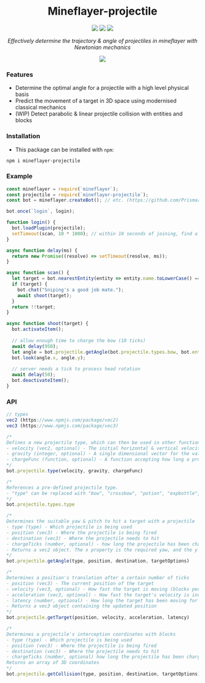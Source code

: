 <div align="center">
  <h1>Mineflayer-projectile</h1>
  <img src="https://img.shields.io/github/issues/Camezza/mineflayer-projectile?style=for-the-badge">
  <img src="https://img.shields.io/github/stars/Camezza/mineflayer-projectile?style=for-the-badge">
  <img src="https://img.shields.io/github/license/Camezza/mineflayer-projectile?style=for-the-badge">
  <p><i>Effectively determine the trajectory & angle of projectiles in mineflayer with Newtonian mechanics</i></p>
  <img src="preview.gif">
</div>

### Features
- Determine the optimal angle for a projectile with a high level physical basis
- Predict the movement of a target in 3D space using modernised classical mechanics
- (WIP) Detect parabolic & linear projectile collision with entities and blocks

### Installation
- This package can be installed with `npm`:
```bash
npm i mineflayer-projectile
```

### Example
```javascript
const mineflayer = require(`mineflayer`);
const projectile = require(`mineflayer-projectile`);
const bot = mineflayer.createBot(); // etc. (https://github.com/PrismarineJS/mineflayer/blob/master/docs/api.md#mineflayercreatebotoptions)

bot.once(`login`, login);

function login() {
  bot.loadPlugin(projectile);
  setTimeout(scan, 10 * 1000); // within 10 seconds of joining, find a new target to shoot
}

async function delay(ms) {
  return new Promise((resolve) => setTimeout(resolve, ms));
}

async function scan() {
  let target = bot.nearestEntity(entity => entity.name.toLowerCase() === `player`);
  if (target) {
    bot.chat("Sniping's a good job mate.");
    await shoot(target);
  }
  return !!target;
}

async function shoot(target) {
  bot.activateItem();
  
  // allow enough time to charge the bow (10 ticks)
  await delay(950);
  let angle = bot.projectile.getAngle(bot.projectile.types.bow, bot.entity.position, target.position);
  bot.look(angle.x, angle.y);
  
  // server needs a tick to process head rotation
  await delay(50);
  bot.deactivateItem();
}
```

### API
```javascript
// types
vec2 (https://www.npmjs.com/package/vec2)
vec3 (https://www.npmjs.com/package/vec3)

/*
Defines a new projectile type, which can then be used in other functions.
- velocity (vec2, optional) - The initial horizontal & vertical velocity of the projectile (blocks per tick). Can be left out for instantaneous velocity.
- gravity (integer, optional) - A single dimensional vector for the value of gravity (blocks per tick). Can be left out for a linear trajectory.
- chargeFunc (function, optional) - A function accepting how long a projectile has been charged for (ticks), returning a vec2 value defining the subsequent initial velocity.
*/
bot.projectile.type(velocity, gravity, chargeFunc)

/*
References a pre-defined projectile type.
- "type" can be replaced with "bow", "crossbow", "potion", "expbottle", "trident", "throwable" (eggs, snowballs, pearls) or "firework" (fireworks shot from a crossbow).
*/
bot.projectile.types.type

/*
Determines the suitable yaw & pitch to hit a target with a projectile
- type (type) - Which projectile is being used
- position (vec3) - Where the projectile is being fired
- destination (vec3) - Where the projectile needs to hit
- chargeTicks (number, optional) - how long the projectile has been charging for (in ticks)
- Returns a vec2 object. The x property is the required yaw, and the y property is the required pitch
*/
bot.projectile.getAngle(type, position, destination, targetOptions)

/*
Determines a position's translation after a certain number of ticks
- position (vec3) - The current position of the target
- velocity (vec3, optional) - How fast the target is moving (blocks per tick)
- acceleration (vec3, optional) - How fast the target's velocity is increasing (blocks per tick squared)
- latency (number, optional) - How long the target has been moving for (in ticks)
- Returns a vec3 object containing the updated position
*/
bot.projectile.getTarget(position, velocity, acceleration, latency)

/*
Determines a projectile's interception coordinates with blocks
- type (type) - Which projectile is being used
- position (vec3) - Where the projectile is being fired
- destination (vec3) - Where the projectile needs to hit
- chargeTicks (number, optional) how long the projectile has been charging for (in ticks)
Returns an array of 3D coordinates
*/
bot.projectile.getCollision(type, position, destination, targetOptions)
```
